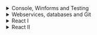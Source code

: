 <details>
    <summary>Console, Winforms and Testing</summary>
    <a href="???">Problem 1: International Recipe Converter</a>
    <br>
    <a href="https://github.com/Almantask/Java-Homework/wiki/Primitive-Types,-Variables-and-Scope">Lesson 1: C# Keywords and User Input</a>
    <br>
</details>
<details>
    <summary>Webservices, databases and Git</summary>
    <a href="???">???</a>
    <br>
</details>
<details>
    <summary>React I</summary>
    <a href="???">???</a>
    <br>
</details>
<details>
    <summary>React II</summary>
    <a href="???">???</a>
    <br>
</details>